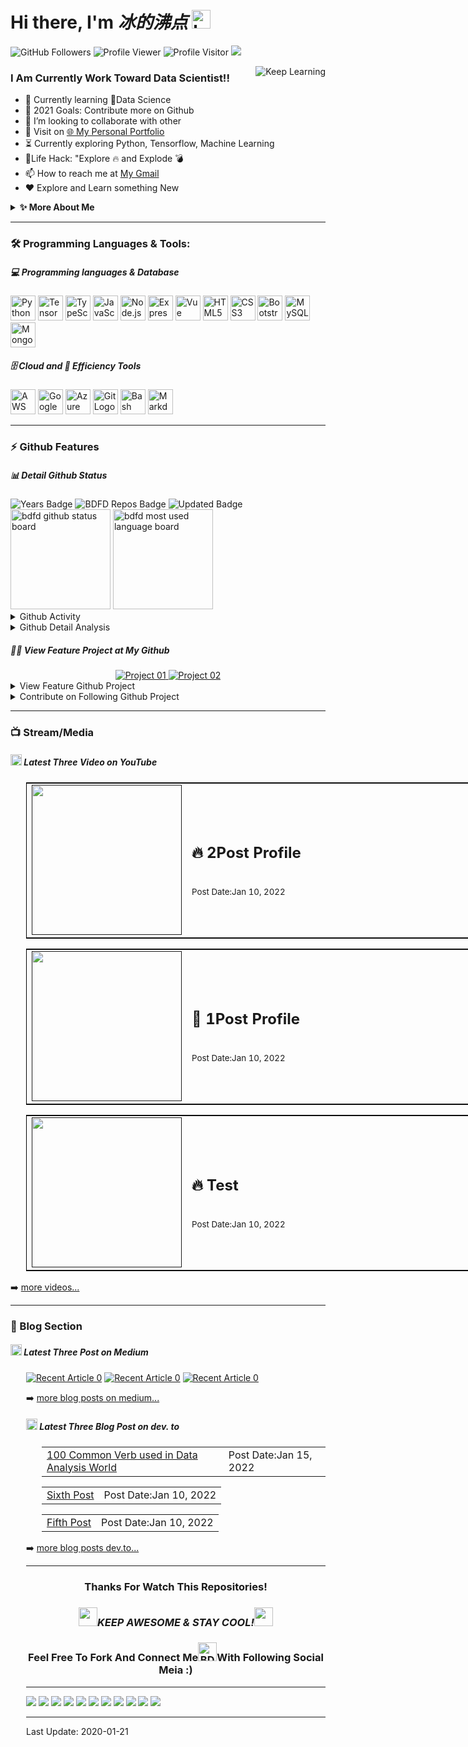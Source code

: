 <!--
 * @Author: BDFD
 * @Date: 2022-01-06 17:50:38
 * @LastEditTime: 2022-02-10 13:07:58
 * @LastEditors: BDFD
 * @Description:
 * @FilePath: \bdfd\README.md
-->

# Hi there, I'm <i>冰的沸点</i> <img height=30 src="https://cdn.jsdelivr.net/gh/bdfd/Personal_Image_Repo/4.Stamp/BDFD_Stamp.png" alt="bdfd" />

<p align="left">
  <img src="https://img.shields.io/github/followers/bdfd?label=Follow%20Me&logo=github" alt="GitHub Followers" />
  <img src="https://komarev.com/ghpvc/?username=bdfd&label=Profile%20views&color=0e75b6&style=flat" alt="Profile Viewer" />
  <img src="https://visitor-badge.glitch.me/badge?page_id=bdfd.bdfd" alt="Profile Visitor"/>
  <a href="https://dc-personal-portfolio.herokuapp.com/" target="_blank">  
    <img src="https://cdn.jsdelivr.net/gh/bdfd/Personal_Image_Repo/4.Stamp/Personal_Website.svg" />
  </a>
</p>

<img align="right" alt="Keep Learning" src="https://cdn.jsdelivr.net/gh/bdfd/Personal_Image_Repo/8.Cool-Animation/Keep_Coding.gif"/>

### I Am Currently Work Toward Data Scientist!!

- 🔭 Currently learning 🤣Data Science
- 🥅 2021 Goals: Contribute more on Github
- 👯 I’m looking to collaborate with other
- 📄 Visit on [🌐 My Personal Portfolio][website]
- ⏳ Currently exploring Python, Tensorflow, Machine Learning
- 🎯Life Hack: "Explore 🔥 and Explode 💣
- 📫 How to reach me at [My Gmail][gmail]
- ❤️ Explore and Learn something New

<details>
  <summary><b>✨ More About Me</b></summary>
  <br/>
I am a BI Developer and self-teach Software Developer with 3+ years of experience.

And yet describe more here later on... Keep it update :D

</details>

---

### 🛠️ Programming Languages & Tools:

##### 💻 Programming languages & Database

<p>
  <img height=40 alt="Python Logo" src="https://cdn.jsdelivr.net/gh/bdfd/Personal_Image_Repo/7.Color-Icon/Programming_Language/python.png" />
  <img height=40 alt="TensorFlow Logo" src="https://cdn.jsdelivr.net/gh/bdfd/Personal_Image_Repo/7.Color-Icon/Framework/tensorflow.png" />
  <img height=40 alt="TypeScript Logo" src="https://cdn.jsdelivr.net/gh/bdfd/Personal_Image_Repo/7.Color-Icon/Programming_Language/typescript.png" />
  <img height=40 alt="JavaScript Logo" src="https://cdn.jsdelivr.net/gh/bdfd/Personal_Image_Repo/7.Color-Icon/Programming_Language/javascript.png" />
  <img height=40 alt="Node.js Logo" src="https://cdn.jsdelivr.net/gh/bdfd/Personal_Image_Repo/7.Color-Icon/Programming_Language/nodejs.png" />
  <img height=40 alt="Express Logo" src="https://cdn.jsdelivr.net/gh/bdfd/Personal_Image_Repo/7.Color-Icon/Framework/express.png" />
  <img height=40 alt="Vue Logo" src="https://cdn.jsdelivr.net/gh/bdfd/Personal_Image_Repo/7.Color-Icon/Programming_Language/vue.png" />
  <img height=40 alt="HTML5 Logo" src="https://cdn.jsdelivr.net/gh/bdfd/Personal_Image_Repo/7.Color-Icon/Programming_Language/html.png" />
  <img height=40 alt="CSS3 Logo" src="https://cdn.jsdelivr.net/gh/bdfd/Personal_Image_Repo/7.Color-Icon/Programming_Language/css.png" />
  <img height=40 alt="Bootstrap Logo" src="https://cdn.jsdelivr.net/gh/bdfd/Personal_Image_Repo/7.Color-Icon/Framework/bootstrap.png" />
  <img height=40 alt="MySQL Logo" src="https://cdn.jsdelivr.net/gh/bdfd/Personal_Image_Repo/7.Color-Icon/Database/mysql.png" />
  <img height=40 alt="MongoDB Logo" src="https://cdn.jsdelivr.net/gh/bdfd/Personal_Image_Repo/7.Color-Icon/Database/mongodb.png" />
</p>

##### 🗄️ Cloud and 🧰 Efficiency Tools

<p>
  <img height=40 alt="AWS Cloud Logo" src="https://cdn.jsdelivr.net/gh/bdfd/Personal_Image_Repo/7.Color-Icon/Cloud_Tech/aws.png" />
  <img height=40 alt="Google Cloud Logo" src="https://cdn.jsdelivr.net/gh/bdfd/Personal_Image_Repo/7.Color-Icon/Cloud_Tech/gcp.png" />
  <img height=40 alt="Azure Cloud Logo" src="https://cdn.jsdelivr.net/gh/bdfd/Personal_Image_Repo/7.Color-Icon/Cloud_Tech/azure.png" />
  <img height=40 alt="Git Logo" src="https://cdn.jsdelivr.net/gh/bdfd/Personal_Image_Repo/7.Color-Icon/Common_Tool/git.png" />
  <img height=40 alt="Bash Logo" src="https://cdn.jsdelivr.net/gh/bdfd/Personal_Image_Repo/7.Color-Icon/Common_Tool/bash.png" />
  <img height=40 alt="Markdown Logo" src="https://cdn.jsdelivr.net/gh/bdfd/Personal_Image_Repo/7.Color-Icon/Common_Tool/markdown.png" />
</p>

---

### ⚡ Github Features

##### 📊 Detail Github Status

<div>
  <img src="https://badges.pufler.dev/years/bdfd" alt="Years Badge"  /> 
  <img src="https://badges.pufler.dev/repos/bdfd" alt="BDFD Repos Badge"  /> 
  <img src="https://badges.pufler.dev/commits/monthly/bdfd" alt="Updated
   Badge"  /> 
   <!--Ref Link(badge):https://pufler.dev/git-badges/-->
</div>
<div>
    <img height=160 src="https://github-readme-stats.vercel.app/api?username=bdfd&show_icons=true&theme=tokyonight" alt="bdfd github status board"  />
    <img height=160 alt="bdfd most used language board" src="https://github-readme-streak-stats.herokuapp.com/?user=bdfd&theme=react&border=61dafb&hide_border=true" />
<div>

<details>
  <summary>Github Activity</summary>
<!--START_SECTION:activity-->

<!--END_SECTION:activity-->
</details>
<details>
  <summary>Github Detail Analysis</summary>

[![top-lang](https://github-readme-stats.vercel.app/api/top-langs/?username=bdfd&title_color=61dafb&text_color=ffffff&icon_color=61dafb&bg_color=20232a&langs_count=8&layout=compact&border_color=61dafb&hide_border=true)](https://github.com/bdfd)

[![trophy](https://github-profile-trophy.vercel.app/?username=bdfd&theme=nord&column=7)](https://github.com/bdfd)

[![contribution-record](https://activity-graph.herokuapp.com/graph?username=bdfd&theme=react-dark&bg_color=20232a&hide_border=true)](https://github.com/bdfd)

<!--START_SECTION:waka-->
**I'm an Early 🐤** 

```text
🌞 Morning    190 commits    ███░░░░░░░░░░░░░░░░░░░░░░   13.28% 
🌆 Daytime    772 commits    █████████████░░░░░░░░░░░░   53.95% 
🌃 Evening    352 commits    ██████░░░░░░░░░░░░░░░░░░░   24.6% 
🌙 Night      117 commits    ██░░░░░░░░░░░░░░░░░░░░░░░   8.18%

```
📅 **I'm Most Productive on Thursday** 

```text
Monday       214 commits    ███░░░░░░░░░░░░░░░░░░░░░░   14.95% 
Tuesday      190 commits    ███░░░░░░░░░░░░░░░░░░░░░░   13.28% 
Wednesday    247 commits    ████░░░░░░░░░░░░░░░░░░░░░   17.26% 
Thursday     269 commits    ████░░░░░░░░░░░░░░░░░░░░░   18.8% 
Friday       235 commits    ████░░░░░░░░░░░░░░░░░░░░░   16.42% 
Saturday     156 commits    ██░░░░░░░░░░░░░░░░░░░░░░░   10.9% 
Sunday       120 commits    ██░░░░░░░░░░░░░░░░░░░░░░░   8.39%

```


📊 **This Week I Spent My Time On** 

```text
⌚︎ Time Zone: America/Toronto

💬 Programming Languages: 
No Activity Tracked This Week

🔥 Editors: 
No Activity Tracked This Week

🐱‍💻 Projects: 
No Activity Tracked This Week

💻 Operating System: 
No Activity Tracked This Week

```

**I Mostly Code in JavaScript** 

```text
JavaScript               14 repos            █████████░░░░░░░░░░░░░░░░   35.9% 
Jupyter Notebook         8 repos             █████░░░░░░░░░░░░░░░░░░░░   20.51% 
HTML                     8 repos             █████░░░░░░░░░░░░░░░░░░░░   20.51% 
Python                   5 repos             ███░░░░░░░░░░░░░░░░░░░░░░   12.82% 
TypeScript               2 repos             █░░░░░░░░░░░░░░░░░░░░░░░░   5.13%

```



 Last Updated on 19/03/2022 00:30:47 UTC
<!--END_SECTION:waka-->

## </details>

##### 👩‍💻 View Feature Project at My Github

<div align="center">
  <a href="https://github.com/bdfd/Data_Science_Cheat_Sheet">
    <img alt="Project 01" src="https://github-readme-stats.vercel.app/api/pin/?username=bdfd&repo=Data_Science_Cheat_Sheet&show_icons=true&line_height=27&title_color=6aa6f8&text_color=8a919a&icon_color=6aa6f8&bg_color=22272e" />
  </a>
  <a href="https://github.com/bdfd/Awesome_SQL_Interview_Killer">
    <img alt="Project 02" src="https://github-readme-stats.vercel.app/api/pin/?username=bdfd&repo=Awesome_SQL_Question_Collector&show_icons=true&line_height=27&title_color=6aa6f8&text_color=8a919a&icon_color=6aa6f8&bg_color=22272e" />
  </a>
</div>
<details>
  <summary>View Feature Github Project</summary>
    <a href="https://github.com/bdfd/Awesome-Icon-Collector">
      <img alt="Repo 4.2" src="https://github-readme-stats.vercel.app/api/pin/?username=bdfd&repo=Awesome-Icon-Collector&show_icons=true&line_height=27&title_color=6aa6f8&text_color=8a919a&icon_color=6aa6f8&bg_color=22272e" />
    </a>
    <a href="https://github.com/bdfd/Jupyter_Notebook_PlayGround">
      <img alt="Repo 4.2" src="https://github-readme-stats.vercel.app/api/pin/?username=bdfd&repo=Jupyter_Notebook_PlayGround&show_icons=true&line_height=27&title_color=6aa6f8&text_color=8a919a&icon_color=6aa6f8&bg_color=22272e" />
    </a>
    <a href="https://github.com/bdfd/Resume_Blog_Template-Project01-">
      <img alt="Repo 4.3" src="https://github-readme-stats.vercel.app/api/pin/?username=bdfd&repo=Resume_Blog_Template-Project01-&show_icons=true&line_height=27&title_color=6aa6f8&text_color=8a919a&icon_color=6aa6f8&bg_color=22272e" />
    </a>
    <a href="https://github.com/bdfd/Python_Zero2Hero_DS">
      <img alt="Repo 4.5" src="https://github-readme-stats.vercel.app/api/pin/?username=bdfd&repo=4.5_Python-Zero2Hero-DS&show_icons=true&line_height=27&title_color=6aa6f8&text_color=8a919a&icon_color=6aa6f8&bg_color=22272e" />
    </a>
    <!-- <a href="https://github.com/bdfd/3.9_Coursera_IBM-Data-Analyst-Professional-Certificate">
      <img alt="Repo 3.9" src="https://github-readme-stats.vercel.app/api/pin/?username=bdfd&repo=3.9_Coursera_IBM-Data-Analyst-Professional-Certificate&show_icons=true&line_height=27&title_color=6aa6f8&text_color=8a919a&icon_color=6aa6f8&bg_color=22272e" />
    </a>
    <a href="https://github.com/bdfd/3.10_Coursera_Google-Data-Analytics-Professional-Certificate">
      <img alt="Repo 3.10" src="https://github-readme-stats.vercel.app/api/pin/?username=bdfd&repo=3.10_Coursera_Google-Data-Analytics-Professional-Certificate&show_icons=true&line_height=27&title_color=6aa6f8&text_color=8a919a&icon_color=6aa6f8&bg_color=22272e" />
    </a> -->
</details>
<details>
  <summary>Contribute on Following Github Project</summary>
</details>

---

### 📺 Stream/Media

##### <img height=18 src="https://cdn.jsdelivr.net/gh/bdfd/Personal_Image_Repo/7.Color-Icon/Social_Media_Shields/YouTube.svg" /> Latest Three Video on YouTube

<div style="margin-left:25px">
<!-- YOUTUBE:START --><table style="border: 1px solid black;width:840px;"> <tr> <td style="width: 240px"> <a href=""https://www.youtube.com/watch?v=1p95V_NsFD4"" target="__blank"> <img width="240px" src="https://i.ytimg.com/vi/1p95V_NsFD4/mqdefault.jpg"> </a> </td> <td style="width: 600px"> <h2 color="#333">🔥 2Post Profile</h2> <br/> <small color="#888">Post Date:Jan 10, 2022 <small> </td> </tr> </table><table style="border: 1px solid black;width:840px;"> <tr> <td style="width: 240px"> <a href=""https://www.youtube.com/watch?v=_BFxlmZKH98"" target="__blank"> <img width="240px" src="https://i.ytimg.com/vi/_BFxlmZKH98/mqdefault.jpg"> </a> </td> <td style="width: 600px"> <h2 color="#333">💯 1Post Profile</h2> <br/> <small color="#888">Post Date:Jan 10, 2022 <small> </td> </tr> </table><table style="border: 1px solid black;width:840px;"> <tr> <td style="width: 240px"> <a href=""https://www.youtube.com/watch?v=A8j64YQCTyk"" target="__blank"> <img width="240px" src="https://i.ytimg.com/vi/A8j64YQCTyk/mqdefault.jpg"> </a> </td> <td style="width: 600px"> <h2 color="#333">🔥 Test</h2> <br/> <small color="#888">Post Date:Jan 10, 2022 <small> </td> </tr> </table><!-- YOUTUBE:END -->
</div>
<!-- Locally Markdown Working Fine but not on Github Page
<br><div style=height:120px;display:flex;align-items:center><a style="display:flex;align-items:center;text-decoration:none;height:118px;border:1px solid rgba(0,0,0,.2);padding:10px 20px;border-radius:10px" href="https://www.youtube.com/v/_BFxlmZKH98?version=3" target=__blank><img style=margin-right:10px;width:150px;height:100%;object-fit:cover src="https://i4.ytimg.com/vi/_BFxlmZKH98/hqdefault.jpg"><div style=flex:1><h3 style=color:#333>Hello World Msg From BDFD From Post 2</h3><small style=color:#888;display:block;margin-top:5px;margin-bottom:8px>Jan, 10, 2022</small></div></a></div><br><div style=height:120px;display:flex;align-items:center><a style="display:flex;align-items:center;text-decoration:none;height:118px;border:1px solid rgba(0,0,0,.2);padding:10px 20px;border-radius:10px" href="https://www.youtube.com/v/_BFxlmZKH98?version=3" target=__blank><img style=margin-right:10px;width:150px;height:100%;object-fit:cover src="https://i4.ytimg.com/vi/_BFxlmZKH98/hqdefault.jpg"><div style=flex:1><h3 style=color:#333>Hello World Msg From BDFD From Post 2</h3><small style=color:#888;display:block;margin-top:5px;margin-bottom:8px>Jan, 10, 2022</small></div></a></div><br><div style=height:120px;display:flex;align-items:center><a style="display:flex;align-items:center;text-decoration:none;height:118px;border:1px solid rgba(0,0,0,.2);padding:10px 20px;border-radius:10px" href="https://www.youtube.com/v/_BFxlmZKH98?version=3" target=__blank><img style=margin-right:10px;width:150px;height:100%;object-fit:cover src="https://i4.ytimg.com/vi/_BFxlmZKH98/hqdefault.jpg"><div style=flex:1><h3 style=color:#333>Hello World Msg From BDFD From Post 2</h3><small style=color:#888;display:block;margin-top:5px;margin-bottom:8px>Jan, 10, 2022</small></div></a></div>
-->

➡️ [more videos...][youtube]

---

### 📝 Blog Section

##### <img height=18 src="https://cdn.jsdelivr.net/gh/bdfd/Personal_Image_Repo/7.Color-Icon/Social_Media_Shields/Medium.svg" /> Latest Three Post on Medium

<div style="margin-left:25px">
<a target="_blank" href="https://github-readme-medium-recent-article.vercel.app/medium/@bdfd2005/0"><img src="https://github-readme-medium-recent-article.vercel.app/medium/@bdfd2005/0" alt="Recent Article 0"></a>
<a target="_blank" href="https://github-readme-medium-recent-article.vercel.app/medium/@bdfd2005/1"><img src="https://github-readme-medium-recent-article.vercel.app/medium/@bdfd2005/1" alt="Recent Article 0"></a>
<a target="_blank" href="https://github-readme-medium-recent-article.vercel.app/medium/@bdfd2005/2"><img src="https://github-readme-medium-recent-article.vercel.app/medium/@bdfd2005/2" alt="Recent Article 0"></a>

<div>

➡️ [more blog posts on medium...][medium]

<!-- Ref Link For Medium Post:
https://github.com/bxcodec/github-readme-medium-recent-article#getting-started
https://github.com/alfari16/alfari16
-->

##### <img height=18 src="https://cdn.jsdelivr.net/gh/bdfd/Personal_Image_Repo/7.Color-Icon/Social_Media_Shields/Dev.to.svg" /> Latest Three Blog Post on dev. to

<div style="margin-left:25px">
<!-- BLOG-POST-LIST:START --><table> <tr> <td> <a href="https://dev.to/bdfd2005/100-common-verb-used-in-data-analysis-world-50j1"> 100 Common Verb used in Data Analysis World </a> </td> 
 <td> Post Date:Jan 15, 2022 </td> </tr> </table><table> <tr> <td> <a href="https://dev.to/bdfd2005/sixth-post-41om"> Sixth Post </a> </td> 
 <td> Post Date:Jan 10, 2022 </td> </tr> </table><table> <tr> <td> <a href="https://dev.to/bdfd2005/fifth-post-1eda"> Fifth Post </a> </td> 
 <td> Post Date:Jan 10, 2022 </td> </tr> </table><!-- BLOG-POST-LIST:END -->
</div>

➡️ [more blog posts dev.to...][dev.to]

<!-- ### ⚡ Endrose Section -->
<!--START_SECTION:endorsements-->
<!-- END_SECTION:endorsements -->

---

<div align="center">

### Thanks For Watch This Repositories!

### <img src="https://media.giphy.com/media/WUlplcMpOCEmTGBtBW/giphy.gif" width="30"><i>KEEP AWESOME & STAY COOL!</i><img src="https://media.giphy.com/media/WUlplcMpOCEmTGBtBW/giphy.gif" width="30">

### Feel Free To Fork And Connect Me<img height=30 src="https://cdn.jsdelivr.net/gh/bdfd/Personal_Image_Repo/3.Signature/BDFD.gif" alt="BDFD Signature" />With Following Social Meia :)

</div>

---

[<img src="https://cdn.jsdelivr.net/gh/bdfd/Personal_Image_Repo/7.Color-Icon/Social_Media_Shields/My_Website.svg" />][website]
[<img src="https://cdn.jsdelivr.net/gh/bdfd/Personal_Image_Repo/7.Color-Icon/Social_Media_Shields/LinkedIn.svg" />][linkedin]
[<img src="https://cdn.jsdelivr.net/gh/bdfd/Personal_Image_Repo/7.Color-Icon/Social_Media_Shields/YouTube.svg" />][youtube]
[<img src="https://cdn.jsdelivr.net/gh/bdfd/Personal_Image_Repo/7.Color-Icon/Social_Media_Shields/Medium.svg" />][medium]
[<img src="https://cdn.jsdelivr.net/gh/bdfd/Personal_Image_Repo/7.Color-Icon/Social_Media_Shields/Dev.to.svg" />][dev.to]
[<img src="https://cdn.jsdelivr.net/gh/bdfd/Personal_Image_Repo/7.Color-Icon/Social_Media_Shields/Facebook.svg" />][facebook]
[<img src="https://cdn.jsdelivr.net/gh/bdfd/Personal_Image_Repo/7.Color-Icon/Social_Media_Shields/Twitter.svg" />][twitter]
[<img src="https://cdn.jsdelivr.net/gh/bdfd/Personal_Image_Repo/7.Color-Icon/Social_Media_Shields/stack-overflow.svg" />][stack-overflow]
[<img src="https://cdn.jsdelivr.net/gh/bdfd/Personal_Image_Repo/7.Color-Icon/Social_Media_Shields/Reddit.svg" />][reddit]
[<img src="https://cdn.jsdelivr.net/gh/bdfd/Personal_Image_Repo/7.Color-Icon/Social_Media_Shields/Instagram.svg" />][instagram]
[<img src="https://cdn.jsdelivr.net/gh/bdfd/Personal_Image_Repo/7.Color-Icon/Social_Media_Shields/Gmail.svg" />][gmail]

---

[website]: https://dc-personal-portfolio.herokuapp.com/
[gmail]: mailto:bdfd2005@gmail.com
[linkedin]: https://www.linkedin.com/in/david-chen-52b87780/
[youtube]: https://www.youtube.com/channel/UCQsSGjaOtBIjUc9MampMYXA
[medium]: https://www.medium.com/@bdfd2005
[dev.to]: https://www.dev.to/bdfd2005
[facebook]: https://www.facebook.com/profile.php?id=100077241511519
[twitter]: https://www.twitter.com/bdfd2005
[stack-overflow]: https://www.stackoverflow.com/users/14739081/bdfd2005
[reddit]: https://www.reddit.com/user/bdfd2005
[instagram]: https://www.instagram.com/bdfd2005
[github repo]: https://www.github.com/bdfd

Last Update: 2020-01-21
